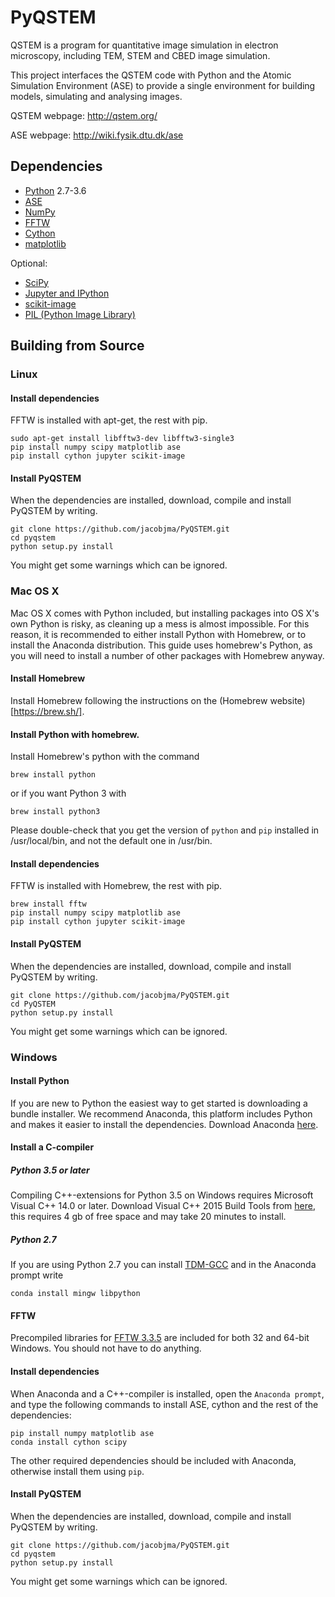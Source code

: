 # PyQSTEM

QSTEM is a program for quantitative image simulation in electron microscopy, including TEM, STEM and CBED image simulation. 

This project interfaces the QSTEM code with Python and the Atomic Simulation Environment (ASE) to provide a single environment for building models, simulating and analysing images.

QSTEM webpage: http://qstem.org/

ASE webpage: http://wiki.fysik.dtu.dk/ase

## Dependencies

* [Python](http://www.python.org/) 2.7-3.6
* [ASE](http://wiki.fysik.dtu.dk/ase)
* [NumPy](http://docs.scipy.org/doc/numpy/reference/)
* [FFTW](http://www.fftw.org/)
* [Cython](http://cython.org/)
* [matplotlib](http://matplotlib.org/)

Optional:
* [SciPy](https://www.scipy.org/)
* [Jupyter and IPython](http://jupyter.org/)
* [scikit-image](http://scikit-image.org/)
* [PIL (Python Image Library)](http://www.pythonware.com/products/pil/)

## Building from Source
### Linux

#### Install dependencies
FFTW is installed with apt-get, the rest with pip.
```
sudo apt-get install libfftw3-dev libfftw3-single3
pip install numpy scipy matplotlib ase
pip install cython jupyter scikit-image
```
#### Install PyQSTEM
When the dependencies are installed, download, compile and install PyQSTEM by writing.
```
git clone https://github.com/jacobjma/PyQSTEM.git
cd pyqstem
python setup.py install
```
You might get some warnings which can be ignored.

### Mac OS X
Mac OS X comes with Python included, but installing packages into OS X's own Python is risky, as cleaning up a mess is almost impossible. For this reason, it is recommended to either install Python with Homebrew, or to install the Anaconda distribution.  This guide uses homebrew's Python, as you will need to install a number of other packages with Homebrew anyway.

#### Install Homebrew

Install Homebrew following the instructions on the (Homebrew website)[https://brew.sh/].

#### Install Python with homebrew.

Install Homebrew's python with the command
```
brew install python
```
or if you want Python 3 with
```
brew install python3
```
Please double-check that you get the version of `python` and `pip` installed in /usr/local/bin, and not the default one in /usr/bin.

#### Install dependencies

FFTW is installed with Homebrew, the rest with pip.
```
brew install fftw
pip install numpy scipy matplotlib ase
pip install cython jupyter scikit-image
```
#### Install PyQSTEM
When the dependencies are installed, download, compile and install PyQSTEM by writing.
```
git clone https://github.com/jacobjma/PyQSTEM.git
cd PyQSTEM
python setup.py install
```
You might get some warnings which can be ignored.

### Windows
#### Install Python
If you are new to Python the easiest way to get started is downloading a bundle installer. We recommend Anaconda, this platform includes Python and makes it easier to install the dependencies. Download Anaconda [here](https://www.continuum.io/downloads).

#### Install a C-compiler

##### Python 3.5 or later
Compiling C++-extensions for Python 3.5 on Windows requires Microsoft Visual C++ 14.0 or later. Download Visual C++ 2015 Build Tools from [here](http://landinghub.visualstudio.com/visual-cpp-build-tools), this requires 4 gb of free space and may take 20 minutes to install.

##### Python 2.7
If you are using Python 2.7 you can install [TDM-GCC](http://tdm-gcc.tdragon.net/) and in the Anaconda prompt write 
```
conda install mingw libpython
```

#### FFTW
Precompiled libraries for [FFTW 3.3.5](http://www.fftw.org/install/windows.html) are included for both 32 and 64-bit Windows. You should not have to do anything.

#### Install dependencies
When Anaconda and a C++-compiler is installed, open the `Anaconda prompt`, and type the following commands to install ASE, cython and the rest of the dependencies:
```
pip install numpy matplotlib ase
conda install cython scipy
```
The other required dependencies should be included with Anaconda, otherwise install them using `pip`.

#### Install PyQSTEM
When the dependencies are installed, download, compile and install PyQSTEM by writing.
```
git clone https://github.com/jacobjma/PyQSTEM.git
cd pyqstem
python setup.py install
```
You might get some warnings which can be ignored.

